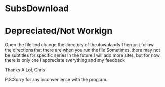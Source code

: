 # SubsDownload

# Depreciated/Not Workign

Open the file and change the directory of the downlaods
Then just follow the directions that there are when you run the file
Sometimes, there may not be subtitles for specific series
In the future I will add more sites, but for now there is only one
I appreciate everything and any feedback

Thanks A Lot,
Chris


P.S:Sorry for any inconvenience with the program. 
